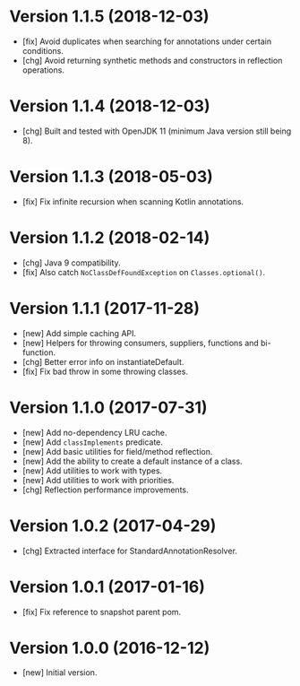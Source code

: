 # Version 1.1.5 (2018-12-03)

* [fix] Avoid duplicates when searching for annotations under certain conditions.  
* [chg] Avoid returning synthetic methods and constructors in reflection operations.  

# Version 1.1.4 (2018-12-03)

* [chg] Built and tested with OpenJDK 11 (minimum Java version still being 8).

# Version 1.1.3 (2018-05-03)

* [fix] Fix infinite recursion when scanning Kotlin annotations.

# Version 1.1.2 (2018-02-14)

* [chg] Java 9 compatibility.
* [fix] Also catch `NoClassDefFoundException` on `Classes.optional()`.

# Version 1.1.1 (2017-11-28)

* [new] Add simple caching API.
* [new] Helpers for throwing consumers, suppliers, functions and bi-function.
* [chg] Better error info on instantiateDefault.  
* [fix] Fix bad throw in some throwing classes.

# Version 1.1.0 (2017-07-31)

* [new] Add no-dependency LRU cache.
* [new] Add `classImplements` predicate.
* [new] Add basic utilities for field/method reflection.
* [new] Add the ability to create a default instance of a class.
* [new] Add utilities to work with types.
* [new] Add utilities to work with priorities.
* [chg] Reflection performance improvements.

# Version 1.0.2 (2017-04-29)

* [chg] Extracted interface for StandardAnnotationResolver.
 
# Version 1.0.1 (2017-01-16)

* [fix] Fix reference to snapshot parent pom. 

# Version 1.0.0 (2016-12-12)

* [new] Initial version.

